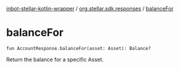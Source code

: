 [inbot-stellar-kotlin-wrapper](../index.md) / [org.stellar.sdk.responses](index.md) / [balanceFor](./balance-for.md)

# balanceFor

`fun AccountResponse.balanceFor(asset: Asset): Balance?`

Return the balance for a specific Asset.

